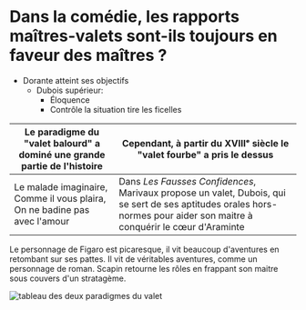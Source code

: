 
# Dans la comédie, les rapports maîtres-valets sont-ils toujours en faveur des maîtres ?

* Dorante atteint ses objectifs
	* Dubois supérieur:
		- Éloquence
		- Contrôle la situation tire les ficelles

| Le paradigme du "valet balourd" a dominé une grande partie de l'histoire | Cependant, à partir du XVIIIᵉ siècle le "valet fourbe" a pris le dessus |
|----|----|
| Le malade imaginaire, Comme il vous plaira, On ne badine pas avec l'amour | Dans *Les Fausses Confidences*, Marivaux propose un valet, Dubois, qui se sert de ses aptitudes orales hors-normes pour aider son maitre à conquérir le cœur d'Araminte|

Le personnage de Figaro est picaresque, il vit beaucoup d'aventures en retombant sur ses pattes. Il vit de véritables aventures, comme un personnage de roman. 
Scapin retourne les rôles en frappant son maitre sous couvers d'un stratagème. 


![tableau des deux paradigmes du valet](https://i.ibb.co/sK4Srz1/4-DD61420-2-B12-4360-B28-E-EFB9-D39-DF8-F6.jpg) 
<!--stackedit_data:
eyJoaXN0b3J5IjpbLTIxMDIxMzIyMTQsLTIyMjE4MjUyNSw5OD
YyMTEzNjUsNTM4MTEyMjQyLC02NzM4NDQwMzBdfQ==
-->